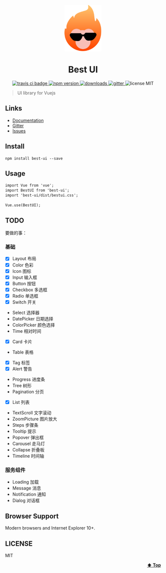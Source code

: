 <p align="center">
  <a>
    <img width="120" src="./docs/logo.svg">
  </a>
</p>
<h1 align="center">Best UI</h1>

<p align="center">
  <a href="https://www.travis-ci.org/bestvist/best-ui">
    <img src="https://travis-ci.org/bestvist/best-ui.svg?branch=master" alt="travis ci badge">
  </a>
  <a href="https://npmjs.org/package/best-ui">
    <img src="https://img.shields.io/npm/v/best-ui.svg" alt="npm version">
  </a>
  <a href="https://npmjs.org/package/best-ui">
    <img src="https://img.shields.io/npm/dt/best-ui.svg" alt="downloads">
  </a>
  <a href="https://gitter.im/best-ui/best-ui">
    <img src="https://badges.gitter.im/best-ui/best-ui.svg" alt="gitter">
  </a>
  <a>
    <img src="https://img.shields.io/badge/license-MIT-blue.svg" alt="license MIT">
  </a>
</p>

> UI library for Vuejs

## Links

* [Documentation](https://bestvist.github.io/best-ui/docs-dist/)
* [Gitter](https://gitter.im/best-ui/best-ui)
* [Issues](https://github.com/bestvist/best-ui/issues)

## Install 
```
npm install best-ui --save
```

## Usage
```
import Vue from 'vue';
import BestUI from 'best-ui';
import 'best-ui/dist/bestui.css';

Vue.use(BestUI);
```

## TODO
要做的事：
### 基础
- [x] Layout 布局
- [x] Color 色彩
- [x] Icon 图标
- [x] Input 输入框
- [x] Button 按钮
- [x] Checkbox 多选框
- [x] Radio 单选框
- [x] Switch 开关
- Select 选择器
- DatePicker 日期选择
- ColorPicker 颜色选择
- Time 相对时间
- [x] Card 卡片
- Table 表格
- [x] Tag 标签
- [x] Alert 警告
- Progress 进度条
- Tree 树形
- Pagination 分页
- [x] List 列表
- TextScroll 文字滚动
- ZoomPicture 图片放大
- Steps 步骤条
- Tooltip 提示
- Popover 弹出框
- Carousel 走马灯
- Collapse 折叠板
- Timeline 时间轴

### 服务组件
- Loading 加载
- Message 消息
- Notification 通知
- Dialog 对话框

## Browser Support
Modern browsers and Internet Explorer 10+.

## LICENSE
MIT

<p align="right">
  <a href="#links"><strong>⬆ Top</strong></a>
</p>